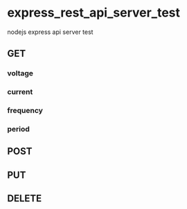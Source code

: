 # express_rest_api_server_test
 nodejs express api server test

## GET
### voltage
### current
### frequency
### period

## POST

## PUT

## DELETE